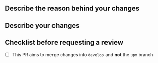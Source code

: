 ## Describe the reason behind your changes

## Describe your changes

## Checklist before requesting a review
- [ ] This PR aims to merge changes into `develop` and **not** the `upm` branch